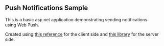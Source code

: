## Push Notifications Sample

This is a basic asp.net application demonstrating sending notifications using Web Push.

Created using [this reference](https://developers.google.com/web/fundamentals/push-notifications/) for the client side and [this library](https://github.com/web-push-libs/web-push-csharp) for the server side.